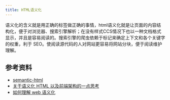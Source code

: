 ```yaml
---
title: HTML语义化
---
```


语义化的含义就是用正确的标签做正确的事情，html语义化就是让页面的内容结构化，便于对浏览器、搜索引擎解析；在没有样式CCS情况下也以一种文档格式显示，并且是容易阅读的。搜索引擎的爬虫依赖于标记来确定上下文和各个关键字的权重，利于 SEO。使阅读源代码的人对网站更容易将网站分块，便于阅读维护理解。

## 参考资料

- [semantic-html](http://justineo.github.io/slideshows/semantic-html/#/)
- [关于语义化 HTML 以及前端架构的一点思考](https://www.oschina.net/translate/about-html-semantics-front-end-architecture)
- [如何理解 web 语义化](https://www.zhihu.com/question/20455165)